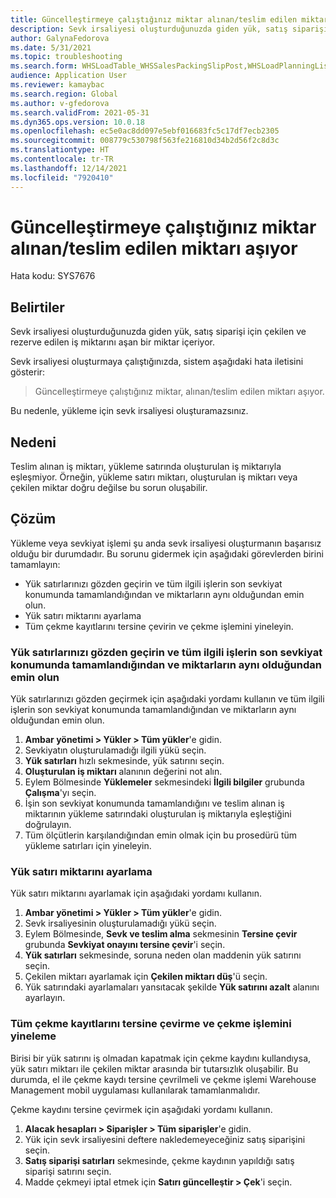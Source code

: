 ```yaml
---
title: Güncelleştirmeye çalıştığınız miktar alınan/teslim edilen miktarı aşıyor.
description: Sevk irsaliyesi oluşturduğunuzda giden yük, satış siparişi için çekilen ve rezerve edilen iş miktarını aşan bir miktar içeriyor.
author: GalynaFedorova
ms.date: 5/31/2021
ms.topic: troubleshooting
ms.search.form: WHSLoadTable_WHSSalesPackingSlipPost,WHSLoadPlanningListPage_WHSSalesPackingSlipPost,WHSLoadPlanningWorkbench_WHSSalesPackingSlipPost
audience: Application User
ms.reviewer: kamaybac
ms.search.region: Global
ms.author: v-gfedorova
ms.search.validFrom: 2021-05-31
ms.dyn365.ops.version: 10.0.18
ms.openlocfilehash: ec5e0ac8dd097e5ebf016683fc5c17df7ecb2305
ms.sourcegitcommit: 008779c530798f563fe216810d34b2d56f2c8d3c
ms.translationtype: HT
ms.contentlocale: tr-TR
ms.lasthandoff: 12/14/2021
ms.locfileid: "7920410"
---
```

# <a name="quantity-that-youre-trying-to-update-exceeds-the-receiveddelivered-quantity"></a>Güncelleştirmeye çalıştığınız miktar alınan/teslim edilen miktarı aşıyor

Hata kodu: SYS7676

## <a name="symptoms"></a>Belirtiler

Sevk irsaliyesi oluşturduğunuzda giden yük, satış siparişi için çekilen ve rezerve edilen iş miktarını aşan bir miktar içeriyor.

Sevk irsaliyesi oluşturmaya çalıştığınızda, sistem aşağıdaki hata iletisini gösterir:

> Güncelleştirmeye çalıştığınız miktar, alınan/teslim edilen miktarı aşıyor.

Bu nedenle, yükleme için sevk irsaliyesi oluşturamazsınız.

## <a name="cause"></a>Nedeni

Teslim alınan iş miktarı, yükleme satırında oluşturulan iş miktarıyla eşleşmiyor. Örneğin, yükleme satırı miktarı, oluşturulan iş miktarı veya çekilen miktar doğru değilse bu sorun oluşabilir.

## <a name="resolution"></a>Çözüm

Yükleme veya sevkiyat işlemi şu anda sevk irsaliyesi oluşturmanın başarısız olduğu bir durumdadır. Bu sorunu gidermek için aşağıdaki görevlerden birini tamamlayın:

- Yük satırlarınızı gözden geçirin ve tüm ilgili işlerin son sevkiyat konumunda tamamlandığından ve miktarların aynı olduğundan emin olun.
- Yük satırı miktarını ayarlama
- Tüm çekme kayıtlarını tersine çevirin ve çekme işlemini yineleyin.

### <a name="review-your-load-lines-and-make-sure-that-all-the-related-work-has-been-completed-at-the-final-shipping-location-and-that-the-quantities-match"></a>Yük satırlarınızı gözden geçirin ve tüm ilgili işlerin son sevkiyat konumunda tamamlandığından ve miktarların aynı olduğundan emin olun

Yük satırlarınızı gözden geçirmek için aşağıdaki yordamı kullanın ve tüm ilgili işlerin son sevkiyat konumunda tamamlandığından ve miktarların aynı olduğundan emin olun.

1. **Ambar yönetimi \> Yükler \> Tüm yükler**'e gidin.
1. Sevkiyatın oluşturulamadığı ilgili yükü seçin.
1. **Yük satırları** hızlı sekmesinde, yük satırını seçin.
1. **Oluşturulan iş miktarı** alanının değerini not alın.
1. Eylem Bölmesinde **Yüklemeler** sekmesindeki **İlgili bilgiler** grubunda **Çalışma**'yı seçin.
1. İşin son sevkiyat konumunda tamamlandığını ve teslim alınan iş miktarının yükleme satırındaki oluşturulan iş miktarıyla eşleştiğini doğrulayın.
1. Tüm ölçütlerin karşılandığından emin olmak için bu prosedürü tüm yükleme satırları için yineleyin.

### <a name="adjust-the-load-line-quantity"></a>Yük satırı miktarını ayarlama

Yük satırı miktarını ayarlamak için aşağıdaki yordamı kullanın.

1. **Ambar yönetimi \> Yükler \> Tüm yükler**'e gidin.
1. Sevk irsaliyesinin oluşturulamadığı yükü seçin.
1. Eylem Bölmesinde, **Sevk ve teslim alma** sekmesinin **Tersine çevir** grubunda **Sevkiyat onayını tersine çevir**'i seçin.
1. **Yük satırları** sekmesinde, soruna neden olan maddenin yük satırını seçin.
1. Çekilen miktarı ayarlamak için **Çekilen miktarı düş**'ü seçin.
1. Yük satırındaki ayarlamaları yansıtacak şekilde **Yük satırını azalt** alanını ayarlayın.

### <a name="reverse-all-pick-registrations-and-redo-picking"></a>Tüm çekme kayıtlarını tersine çevirme ve çekme işlemini yineleme

Birisi bir yük satırını iş olmadan kapatmak için çekme kaydını kullandıysa, yük satırı miktarı ile çekilen miktar arasında bir tutarsızlık oluşabilir. Bu durumda, el ile çekme kaydı tersine çevrilmeli ve çekme işlemi Warehouse Management mobil uygulaması kullanılarak tamamlanmalıdır.

Çekme kaydını tersine çevirmek için aşağıdaki yordamı kullanın.

1. **Alacak hesapları \> Siparişler \> Tüm siparişler**'e gidin.
1. Yük için sevk irsaliyesini deftere nakledemeyeceğiniz satış siparişini seçin.
1. **Satış siparişi satırları** sekmesinde, çekme kaydının yapıldığı satış siparişi satırını seçin.
1. Madde çekmeyi iptal etmek için **Satırı güncelleştir \> Çek**'i seçin.
